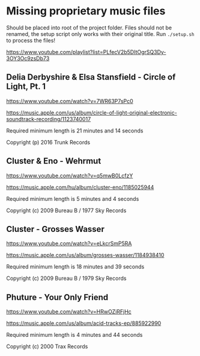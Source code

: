 # Missing proprietary music files

Should be placed into root of the project folder. Files should not be renamed, the setup script only works with their original title. Run `./setup.sh` to process the files!

https://www.youtube.com/playlist?list=PLfecV2b5DItOgrSQ3Dy-3OY3Oc9zsDb73

## Delia Derbyshire & Elsa Stansfield - Circle of Light, Pt. 1

https://www.youtube.com/watch?v=7WR63P7sPc0

https://music.apple.com/us/album/circle-of-light-original-electronic-soundtrack-recording/1123740017

Required minimum length is 21 minutes and 14 seconds

Copyright (p) 2016 Trunk Records

## Cluster & Eno - Wehrmut

https://www.youtube.com/watch?v=q5mwB0LcfzY

https://music.apple.com/hu/album/cluster-eno/1185025944

Required minimum length is 5 minutes and 4 seconds

Copyright (c) 2009 Bureau B / 1977 Sky Records

## Cluster - Grosses Wasser

https://www.youtube.com/watch?v=eLkcrSmP5RA

https://music.apple.com/us/album/grosses-wasser/1184938410

Required minimum length is 18 minutes and 39 seconds

Copyright (c) 2009 Bureau B / 1979 Sky Records

## Phuture - Your Only Friend

https://www.youtube.com/watch?v=HRwOZiRFjHc

https://music.apple.com/us/album/acid-tracks-ep/885922990

Required minimum length is 4 minutes and 44 seconds

Copyright (c) 2000 Trax Records